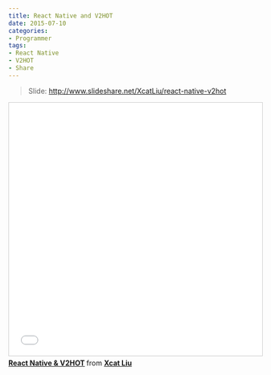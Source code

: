```yaml
---
title: React Native and V2HOT
date: 2015-07-10
categories:
- Programmer
tags:
- React Native
- V2HOT
- Share
---
```


> Slide: http://www.slideshare.net/XcatLiu/react-native-v2hot

<iframe src="//www.slideshare.net/slideshow/embed_code/key/ymjYgPegH2XWQg" width="620" height="504" frameborder="0" marginwidth="0" marginheight="0" scrolling="no" style="border:1px solid #CCC; border-width:1px; margin-bottom:5px; max-width: 100%;" allowfullscreen> </iframe> <div style="margin-bottom:5px"> <strong> <a href="//www.slideshare.net/XcatLiu/react-native-v2hot" title="React Native &amp; V2HOT" target="_blank">React Native &amp; V2HOT</a> </strong> from <strong><a href="//www.slideshare.net/XcatLiu" target="_blank">Xcat Liu</a></strong> </div>
